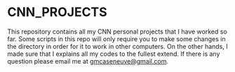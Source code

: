 # CNN_PROJECTS
This repository contains all my CNN personal projects that I have worked so far. Some scripts in this repo will only require you to make some changes in the directory in order for it to work in other computers. On the other hands, I made sure that I explains all my codes to the fullest extend. If there is any question please email me at gmcaseneuve@gmail.com.
